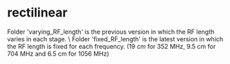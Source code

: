 # rectilinear
Folder 'varying_RF_length' is the previous version in which the RF length varies in each stage. \\
Folder 'fixed_RF_length' is the latest version in which the RF length is fixed for each frequency. (19 cm for 352 MHz, 9.5 cm for 704 MHz and 6.5 cm for 1056 MHz)
